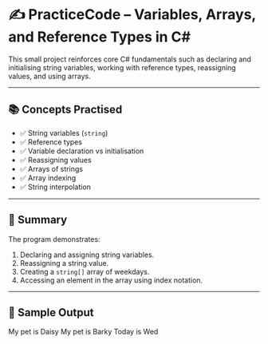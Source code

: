 # ✍️ PracticeCode – Variables, Arrays, and Reference Types in C#

This small project reinforces core C# fundamentals such as declaring and initialising string variables, working with reference types, reassigning values, and using arrays.

---

## 📚 Concepts Practised

- ✅ String variables (`string`)
- ✅ Reference types
- ✅ Variable declaration vs initialisation
- ✅ Reassigning values
- ✅ Arrays of strings
- ✅ Array indexing
- ✅ String interpolation

---

## 🧾 Summary

The program demonstrates:

1. Declaring and assigning string variables.
2. Reassigning a string value.
3. Creating a `string[]` array of weekdays.
4. Accessing an element in the array using index notation.

---

## 🧪 Sample Output

My pet is Daisy
My pet is Barky
Today is Wed